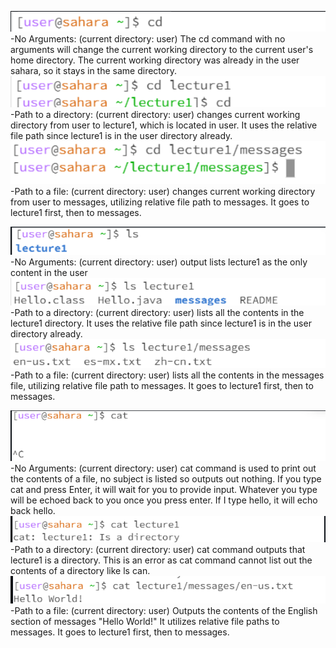 ![Image](cd_1.PNG)      
-No Arguments:  (current directory: user) The cd command with no arguments will change the current working directory to the current user's home directory. The current working directory was already in the user sahara, so it stays in the same directory.  
![Image](cd_2.PNG)  
-Path to a directory: (current directory: user) changes current working directory from user to lecture1, which is located in user. It uses the relative file path since lecture1 is in the user directory already.   
![Image](cd_3.PNG)  
-Path to a file: (current directory: user) changes current working directory from user to messages, utilizing relative file path to messages. It goes to lecture1 first, then to messages.  


![Image](ls_1.PNG)     
-No Arguments: (current directory: user) output lists lecture1 as the only content in the user    
![Image](ls_2.PNG)    
-Path to a directory: (current directory: user) lists all the contents in the lecture1 directory. It uses the relative file path since lecture1 is in the user directory already.     
![Image](ls_3.PNG)    
-Path to a file: (current directory: user) lists all the contents in the messages file, utilizing relative file path to messages. It goes to lecture1 first, then to messages.  




![Image](cat_1.PNG)     
-No Arguments: (current directory: user) cat command is used to print out the contents of a file, no subject is listed so outputs out nothing. If you type cat and press Enter, it will wait for you to provide input. Whatever you type will be echoed back to you once you press enter. If I type hello, it will echo back hello.  
![Image](cat_2.PNG)     
-Path to a directory: (current directory: user) cat command outputs that lecture1 is a directory. This is an error as cat command cannot list out the contents of a directory like ls can.  
![Image](cat_3.PNG)     
-Path to a file: (current directory: user) Outputs the contents of the English section of messages "Hello World!" It utilizes relative file paths to messages. It goes to lecture1 first, then to messages.  

